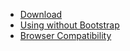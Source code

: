 * [Download](#download)
* [Using without Bootstrap](#using-without-bootstrap)
* [Browser Compatibility](#browser-compat)
